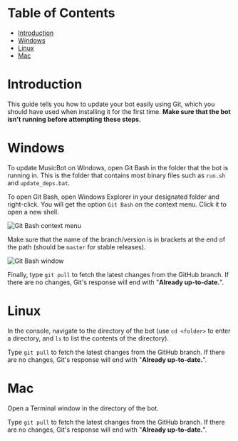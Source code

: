 # Table of Contents

- [Introduction](#introduction)
- [Windows](#windows)
- [Linux](#linux)
- [Mac](#mac)

# Introduction
This guide tells you how to update your bot easily using Git, which you should have used when installing it for the first time. **Make sure that the bot isn't running before attempting these steps**.

# Windows
To update MusicBot on Windows, open Git Bash in the folder that the bot is running in. This is the folder that contains most binary files such as `run.sh` and `update_deps.bat`.

To open Git Bash, open Windows Explorer in your designated folder and right-click. You will get the option `Git Bash` on the context menu. Click it to open a new shell.

![Git Bash context menu](http://i.imgur.com/ptlggmn.png) 

Make sure that the name of the branch/version is in brackets at the end of the path (should be `master` for stable releases).

![Git Bash window](http://i.imgur.com/IVI6Uoi.png)

Finally, type `git pull` to fetch the latest changes from the GitHub branch. If there are no changes, Git's response will end with "**Already up-to-date.**".

# Linux

In the console, navigate to the directory of the bot (use `cd <folder>` to enter a directory, and `ls` to list the contents of the directory).

Type `git pull` to fetch the latest changes from the GitHub branch. If there are no changes, Git's response will end with "**Already up-to-date.**".

# Mac

Open a Terminal window in the directory of the bot.

Type `git pull` to fetch the latest changes from the GitHub branch. If there are no changes, Git's response will end with "**Already up-to-date.**".